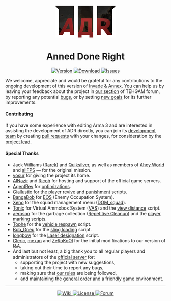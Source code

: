 <p align="center">
  <a href="https://github.com/TEHGAM/ADR">
    <img src="https://raw.githubusercontent.com/Tourorist/TPS/master/rw2/adr-logo-03.png"
         width="192"
         alt="Annex Done Right" />
  </a>
</p>
<h1 align="center">Anned Done Right</h1>
<p align="center">
  <a href="https://github.com/TEHGAM/ADR/wiki/ADR:-History">
    <img src="http://img.shields.io/badge/Version-3.4.5-blue.svg?style=flat"
         alt="Version" />
  </a>
  <a href="https://github.com/TEHGAM/ADR/raw/master/Annex_Done_Right.Altis.pbo">
    <img src="http://img.shields.io/badge/Download-1.13_МB-green.svg?style=flat"
         alt="Download" />
  </a>
  <a href="https://github.com/TEHGAM/ADR/issues">
    <img src="http://img.shields.io/github/issues-raw/TEHGAM/ADR.svg?label=Issues&style=flat"
         alt="Issues" />
  </a>
</p>
<p>
  We welcome, appreciate and would be grateful for any contributions to the ongoing development of this version of <a href="https://bitbucket.org/ahoyworld/aw-i-a-2">Invade &amp; Annex</a>. You can help us by leaving your feedback about the project in <a href="http://www.tehgam.com/viewforum.php?f=36">our section</a> of TEHGAM forum, by reporting any potential <a href="https://github.com/TEHGAM/ADR/issues/new?title=Summarize%20the%20problem%20within%20title%20(provide%20details%20in%20the%20comment%20box%20below).">bugs</a>, or by setting <a href="https://github.com/TEHGAM/ADR/issues/new?title=The%20title%20of%20your%20suggestion%20goes%20here.">new goals</a> for its further improvements.
</p>
<h4>Contributing</h4>
<p>
  If you have some experience with editing Arma 3 and are interested in assisting the development of ADR directly, you can join its <a href="https://github.com/TEHGAM/ADR/graphs/contributors">development team</a> by creating <a href="https://github.com/TEHGAM/ADR/pulls?q=is%3Apr+is%3Aclosed">pull requests</a> with your changes, for consideration by the <a href="https://github.com/tym32167">project lead</a>.
</p>
<h4>Special Thanks</h4>
<ul>
  <li>
    Jack Williams (<a href="https://bitbucket.org/Rarek">Rarek</a>) and <a href="http://forums.bistudio.com/member.php?111918-MDCCLXXVI">Quiksilver</a>, as well as members of <a href="http://www.ahoyworld.co.uk/">Ahoy World</a> and <a href="http://allfps.com.au/">allFPS</a> — for the original mission.
  </li>
  <li>
    <a href="https://github.com/vosur">vosur</a> for giving the project its home.
  </li>
  <li>
    <a href="https://github.com/AlNazir">AlNazir</a> and <a href="http://www.tehgam.com/memberlist.php?mode=viewprofile&u=63">Ricoh</a> for hosting and support of the official game servers.
  </li>
  <li>
    <a href="https://github.com/AgentRev">AgentRev</a> for <a href="https://github.com/TEHGAM/ADR/blob/master/Annex_Done_Right.Altis/scripts/fpsFix/vehicleManager.sqf">optimizations</a>.
  </li>
  <li>
    <a href="http://www.giallustio.altervista.org/">Giallustio</a> for the player <a href="http://www.armaholic.com/page.php?id=18955">revive</a> and <a href="http://www.armaholic.com/page.php?id=19099">punishment</a> scripts.
  </li>
  <li>
    <a href="http://forums.bistudio.com/member.php?91717-BangaBob">BangaBob</a> for <a href="http://www.armaholic.com/page.php?id=20262">EOS</a> (Enemy Occupation System).
  </li>
  <li>
    <a href="http://dev.withsix.com/users/22">Xeno</a> for the squad management menu (<a href="https://github.com/TEHGAM/ADR/blob/master/Annex_Done_Right.Altis/scripts/DOM_squad">DOM_squad</a>).
  </li>
  <li>
    <a href="http://forums.bistudio.com/member.php?75622-Tonic-_-">Tonic</a> for Virtual Ammobox System (<a href="http://www.armaholic.com/page.php?id=19134">VAS</a>) and the <a href="http://www.armaholic.com/page.php?id=19751">view distance</a> script.
  </li>
  <li>
    <a href="https://github.com/aeroson">aeroson</a> for the garbage collection (<a href="https://github.com/aeroson/a3-misc/blob/master/repetitive_cleanup.sqf">Repetitive Cleanup</a>) and the <a href="https://github.com/aeroson/a3-misc/blob/master/player_markers.sqf">player marking</a> scripts.
  </li>
  <li>
    <a href="http://meadows.se/">Tophe</a> for the <a href="http://www.armaholic.com/page.php?id=6080">vehicle respawn</a> script.
  </li>
  <li>
    <a href="http://gneu.org/">Bob_Gneu</a> for the <a href="http://www.armaholic.com/page.php?id=20530">sling loading</a> script.
  </li>
  <li>
    <a href="https://github.com/ussrlongbow/">longbow</a> for the <a href="http://www.armaholic.com/page.php?id=27039">Laser designation</a> script.
  </li>
  <li>
    <a href="http://www.tehgam.com/memberlist.php?mode=viewprofile&u=159">Cleric</a>, <a href="http://www.tehgam.com/memberlist.php?mode=viewprofile&u=2">mexan</a> and <a href="https://github.com/ZeRoKoOl13">ZeRoKoOl</a> for the initial modifications to our version of I&amp;A.
  </li>
  <li>
    And last but not least, a big thank you to all regular players and administrators of the <a href="https://github.com/TEHGAM/ADR/wiki/T2:-Summary">official server</a> for:
    <ul>
      <li>supporting the project with new suggestions,</li>
      <li>taking out their time to report any bugs,</li>
      <li>making sure that <a href="https://github.com/TEHGAM/ADR/wiki/Rules">our rules</a> are being followed,</li>
      <li>and maintaining the <a href="https://community.bistudio.com/wiki/Guide_to_Online_Etiquette">general order</a> and a friendly game environment.</li>
    </ul>
  </li>
</ul>
<hr />
<p align="center">
  <a href="https://github.com/TEHGAM/ADR/wiki">
    <img src="https://img.shields.io/badge/ADR-Wiki-orange.svg?style=flat"
         alt="Wiki" />
  </a>
    <a href="https://github.com/TEHGAM/ADR/blob/master/LICENSE">
    <img src="http://img.shields.io/badge/License-MIT-red.svg?style=flat"
         alt="License" />
  </a>
    <a href="http://www.tehgam.com/viewforum.php?f=36">
    <img src="https://img.shields.io/badge/TEHGAM-Forum-lightgrey.svg?style=flat"
         alt="Forum" />
  </a>
</p>
